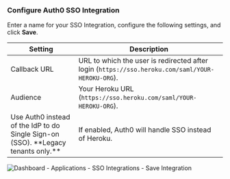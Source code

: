 ### Configure Auth0 SSO Integration

Enter a name for your SSO Integration, configure the following settings, and click **Save**.

<table class="table">
    <thead>
        <tr>
            <th><strong>Setting</strong></th>
            <th><strong>Description</strong></th>
        </tr>
    </thead>
    <tbody>
        <tr>
            <td>Callback URL</td>
            <td>URL to which the user is redirected after login (<code>https://sso.heroku.com/saml/YOUR-HEROKU-ORG</code>).</td>
        </tr>
        <tr>
            <td>Audience</td>
            <td>Your Heroku URL (<code>https://sso.heroku.com/saml/YOUR-HEROKU-ORG</code>).</td>
        </tr>
        <tr>
            <td>Use Auth0 instead of the IdP to do Single Sign-on (SSO). **Legacy tenants only.**</td>
            <td>If enabled, Auth0 will handle SSO instead of Heroku.</td>
        </tr>
    </tbody>
</table>

![Dashboard - Applications - SSO Integrations - Save Integration](https://auth0.com/docs/media/articles/dashboard/sso-integrations/dashboard-integrations-sso-create_settings_freshdesk.png)
